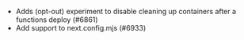 - Adds (opt-out) experiment to disable cleaning up containers after a functions deploy (#6861)
- Add support to next.config.mjs (#6933)
